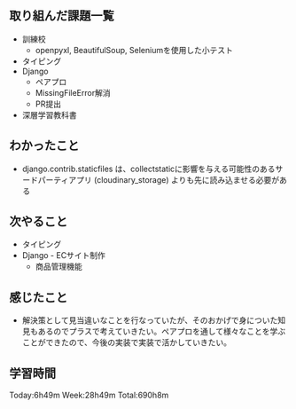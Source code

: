 ## 取り組んだ課題一覧
- 訓練校
    - openpyxl, BeautifulSoup, Seleniumを使用した小テスト
- タイピング
- Django
    - ペアプロ
    - MissingFileError解消
    - PR提出
- 深層学習教科書
## わかったこと
- django.contrib.staticfiles は、collectstaticに影響を与える可能性のあるサードパーティアプリ (cloudinary_storage) よりも先に読み込ませる必要がある
## 次やること
- タイピング
- Django - ECサイト制作
    - 商品管理機能
## 感じたこと
- 解決策として見当違いなことを行なっていたが、そのおかげで身についた知見もあるのでプラスで考えていきたい。ペアプロを通して様々なことを学ぶことができたので、今後の実装で実装で活かしていきたい。    
## 学習時間
Today:6h49m Week:28h49m Total:690h8m